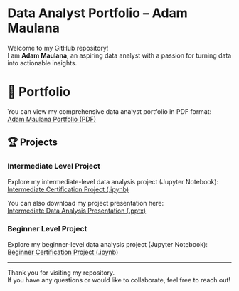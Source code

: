 # Data Analyst Portfolio – Adam Maulana

Welcome to my GitHub repository!  
I am **Adam Maulana**, an aspiring data analyst with a passion for turning data into actionable insights.

# 📄 Portfolio

You can view my comprehensive data analyst portfolio in PDF format:  
[Adam Maulana Portfolio (PDF)](https://github.com/damsunshine/Data-Analyst/blob/main/Portofolio%20Adam%20Maulana.pdf)

## 🏆 Projects

### Intermediate Level Project

Explore my intermediate-level data analysis project (Jupyter Notebook):  
[Intermediate Certification Project (.ipynb)](https://github.com/damsunshine/Data-Analyst/files/AdamIntermediateCertification.ipynb)

You can also download my project presentation here:  
[Intermediate Data Analysis Presentation (.pptx)](https://github.com/damsunshine/Data-Analyst/blob/main/Intermediete%20Data%20Analysis%20Adam%20Maulana.pptx)

### Beginner Level Project

Explore my beginner-level data analysis project (Jupyter Notebook):  
[Beginner Certification Project (.ipynb)](https://github.com/damsunshine/Data-Analyst/blob/main/Sertifikasi%20Beginner%20Adam.ipynb)

---

Thank you for visiting my repository.  
If you have any questions or would like to collaborate, feel free to reach out!
